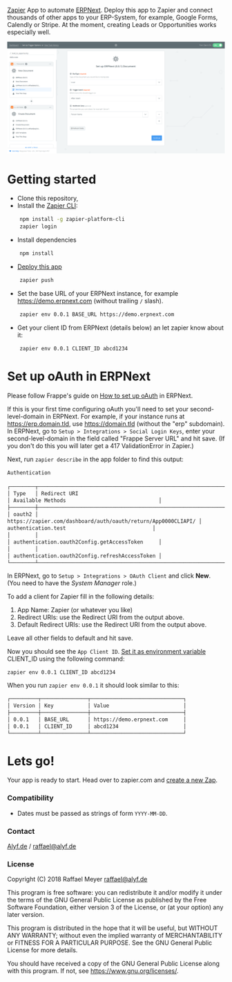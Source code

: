 [Zapier](https://zapier.com) App to automate [ERPNext](https://erpnext.com). Deploy this app to Zapier and connect thousands of other apps to your ERP-System, for example, Google Forms, Calendly or Stripe. At the moment, creating Leads or Opportunities works especially well.

![Zapier Screenshot](/img/zap_trigger.png)

# Getting started

* Clone this repository,
* Install the [Zapier CLI](https://zapier.com/developer/documentation/v2/getting-started-cli/#installing-the-cli):
```bash
    npm install -g zapier-platform-cli
    zapier login
```
* Install dependencies
```bash
    npm install
```
* [Deploy this app](https://zapier.com/developer/documentation/v2/getting-started-cli/#deploying-an-app)
```bash
    zapier push
```
* Set the base URL of your ERPNext instance, for example https://demo.erpnext.com (without trailing `/` slash).
```bash
    zapier env 0.0.1 BASE_URL https://demo.erpnext.com
```
* Get your client ID from ERPNext (details below) an let zapier know about it:
```bash
    zapier env 0.0.1 CLIENT_ID abcd1234
```

# Set up oAuth in ERPNext
Please follow Frappe's guide on [How to set up oAuth](https://frappe.io/docs/user/en/guides/integration/how_to_set_up_oauth) in ERPNext.

If this is your first time configuring oAuth you'll need to set your second-level-domain in ERPNext. For example, if your instance runs at https://erp.domain.tld, use https://domain.tld (without the "erp" subdomain). In ERPNext, go to `Setup > Integrations > Social Login Keys`, enter your second-level-domain in the field called "Frappe Server URL" and hit save. (If you don't do this you will later get a 417 ValidationError in Zapier.)

Next, run `zapier describe` in the app folder to find this output: 

```
Authentication

┌────────┬───────────────────────────────────────────────────────────────┬────────────────────────────────────────────────┐
│ Type   │ Redirect URI                                                  │ Available Methods                              │
├────────┼───────────────────────────────────────────────────────────────┼────────────────────────────────────────────────┤
│ oauth2 │ https://zapier.com/dashboard/auth/oauth/return/App0000CLIAPI/ │ authentication.test                            │
│        │                                                               │ authentication.oauth2Config.getAccessToken     │
│        │                                                               │ authentication.oauth2Config.refreshAccessToken │
└────────┴───────────────────────────────────────────────────────────────┴────────────────────────────────────────────────┘
```

In ERPNext, go to `Setup > Integrations > OAuth Client` and click **New**. (You need to have the *System Manager* role.)

To add a client for Zapier fill in the following details:

1. App Name: Zapier (or whatever you like)
2. Redirect URIs: use the Redirect URI from the output above.
3. Default Redirect URIs: use the Redirect URI from the output above.

Leave all other fields to default and hit save.

Now you should see the `App Client ID`. [Set it as environment variable](https://zapier.github.io/zapier-platform-cli/#testing--environment-variables) CLIENT_ID using the following command:

```bash
zapier env 0.0.1 CLIENT_ID abcd1234
```

When you run `zapier env 0.0.1` it should look similar to this:

```
┌─────────┬───────────────┬──────────────────────────────┐
│ Version │ Key           │ Value                        │
├─────────┼───────────────┼──────────────────────────────┤
│ 0.0.1   │ BASE_URL      │ https://demo.erpnext.com     │
│ 0.0.1   │ CLIENT_ID     │ abcd1234                     │
└─────────┴───────────────┴──────────────────────────────┘
```

# Lets go!

Your app is ready to start. Head over to zapier.com and [create a new Zap](https://zapier.com/app/editor/).

### Compatibility

* Dates must be passed as strings of form `YYYY-MM-DD`.

### Contact

[Alyf.de](https://alyf.de) / [raffael@alyf.de](mailto:raffael@alyf.de)

### License

Copyright (C) 2018 Raffael Meyer <raffael@alyf.de>

This program is free software: you can redistribute it and/or modify it under the terms of the GNU General Public License as published by the Free Software Foundation, either version 3 of the License, or (at your option) any later version.

This program is distributed in the hope that it will be useful, but WITHOUT ANY WARRANTY; without even the implied warranty of MERCHANTABILITY or FITNESS FOR A PARTICULAR PURPOSE. See the GNU General Public License for more details.

You should have received a copy of the GNU General Public License along with this program. If not, see <https://www.gnu.org/licenses/>.
